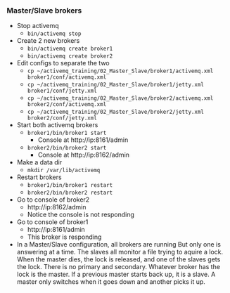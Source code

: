 ### Master/Slave brokers
  * Stop activemq
    * `bin/activemq stop`
  * Create 2 new brokers
    * `bin/activemq create broker1`
    * `bin/activemq create broker2`
  * Edit configs to separate the two
    * `cp ~/activemq_training/02_Master_Slave/broker1/activemq.xml broker1/conf/activemq.xml`
    * `cp ~/activemq_training/02_Master_Slave/broker1/jetty.xml broker1/conf/jetty.xml`
    * `cp ~/activemq_training/02_Master_Slave/broker2/activemq.xml broker2/conf/activemq.xml`
    * `cp ~/activemq_training/02_Master_Slave/broker2/jetty.xml broker2/conf/jetty.xml`
  * Start both activemq brokers
    * `broker1/bin/broker1 start`
      * Console at http://ip:8161/admin
    * `broker2/bin/broker2 start`
      * Console at http://ip:8162/admin
  * Make a data dir
    * `mkdir /var/lib/activemq`
  * Restart brokers
    * `broker1/bin/broker1 restart`
    * `broker2/bin/broker2 restart`
  * Go to console of broker2
    * http://ip:8162/admin
    * Notice the console is not responding
  * Go to console of broker1
    * http://ip:8161/admin
    * This broker is responding
  * In a Master/Slave configuration, all brokers are running
  But only one is answering at a time.
  The slaves all monitor a file trying to aquire a lock.
  When the master dies, the lock is released, and one of the slaves gets the lock.
  There is no primary and secondary.
  Whatever broker has the lock is the master. If a previous master starts back up, it is a slave.
  A master only switches when it goes down and another picks it up.
